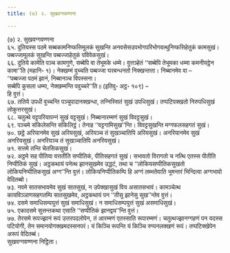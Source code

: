 ```yaml
---
title: (७) २. सुखवग्गवण्णना

---
```

(७) २. सुखवग्गवण्णना  
६५. दुतियस्स पठमे सब्बकामनिप्फत्तिमूलकं सुखन्ति अनवसेसउपभोगपरिभोगवत्थुनिप्फत्तिहेतुकं कामसुखं। पब्बज्‍जामूलकं सुखन्ति पब्बज्‍जाहेतुकं पविवेकसुखं।  
६६. दुतिये कामेति पञ्‍च कामगुणे, सब्बेपि वा तेभूमके धम्मे। वुत्तञ्हेतं ‘‘सब्बेपि तेभूमका धम्मा कमनीयट्ठेन कामा’’ति (महानि॰ १)। नेक्खम्मं वुच्‍चति पब्बज्‍जा घरबन्धनतो निक्खन्तत्ता। निब्बानमेव वा –  
‘‘पब्बज्‍जा पठमं झानं, निब्बानञ्‍च विपस्सना।  
सब्बेपि कुसला धम्मा, नेक्खम्मन्ति पवुच्‍चरे’’ति॥ (इतिवु॰ अट्ठ॰ १०९) –  
हि वुत्तं।  
६७. ततिये उपधी वुच्‍चन्ति पञ्‍चुपादानक्खन्धा, तन्‍निस्सितं सुखं उपधिसुखं। तप्पटिपक्खतो निरुपधिसुखं लोकुत्तरसुखं।  
६८. चतुत्थे वट्टपरियापन्‍नं सुखं वट्टसुखं। निब्बानारम्मणं सुखं विवट्टसुखं।  
६९. पञ्‍चमे संकिलेसन्ति संकिलिट्ठं। तेनाह ‘‘वट्टगामिसुख’’न्ति। विवट्टसुखन्ति मग्गफलसहगतं सुखं।  
७०. छट्ठे अरियानमेव सुखं अरियसुखं, अरियञ्‍च तं सुखञ्‍चातिपि अरियसुखं। अनरियानमेव सुखं अनरियसुखं। अनरियञ्‍च तं सुखञ्‍चातिपि अनरियसुखं।  
७१. सत्तमे तन्ति चेतसिकसुखं।  
७२. अट्ठमे सह पीतिया वत्ततीति सप्पीतिकं, पीतिसहगतं सुखं। सभावतो विरागतो च नत्थि एतस्स पीतीति निप्पीतिकं सुखं। अट्ठकथायं पनेत्थ झानसुखमेव उद्धटं, तथा च ‘‘लोकियसप्पीतिकसुखतो लोकियनिप्पीतिकसुखं अग्ग’’न्ति वुत्तं। लोकियनिप्पीतिकम्पि हि अग्गं लब्भतेवाति भूमन्तरं भिन्दित्वा अग्गभावो वेदितब्बो।  
७३. नवमे सातसभावमेव सुखं सातसुखं, न उपेक्खासुखं विय असातसभावं। कामञ्‍चेत्थ कायविञ्‍ञाणसहगतम्पि सातसुखमेव, अट्ठकथायं पन ‘‘तीसु झानेसु सुख’’न्तेव वुत्तं।  
७४. दसमे समाधिसम्पयुत्तं सुखं समाधिसुखं। न समाधिसम्पयुत्तं सुखं असमाधिसुखं।  
७५. एकादसमे सुत्तन्तकथा एसाति ‘‘सप्पीतिकं झानद्वय’’न्ति वुत्तं।  
७७. तेरसमे रूपज्झानं रूपं उत्तरपदलोपेन, तं आरम्मणं एतस्साति रूपारम्मणं। चतुत्थज्झानग्गहणं पन यदस्स पटियोगी, तेन समानयोगक्खमदस्सनपरं। यं किञ्‍चि रूपन्ति यं किञ्‍चि रुप्पनलक्खणं रूपं। तप्पटिक्खेपेन अरूपं वेदितब्बं।  
सुखवग्गवण्णना निट्ठिता।  